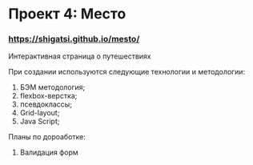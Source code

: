 # Проект 4: Место

### https://shigatsi.github.io/mesto/

 Интерактивная страница о путешествиях

При создании используются следующие технологии и методологии:
  1. БЭМ методология;
  2. flexbox-верстка;
  3. псевдоклассы;
  4. Grid-layout;
  5. Java Script;

  Планы по дороаботке:
 1. Валидация форм
